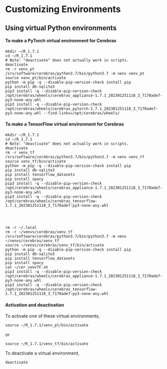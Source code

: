 # Customizing Environments

## Using virtual Python environments

#### To make a PyTorch virtual environment for Cerebras

```console
mkdir ~/R_1.7.1
cd ~/R_1.7.1
# Note: "deactivate" does not actually work in scripts.
deactivate
rm -r venv_pt
/srv/software/cerebras/python3.7/bin/python3.7 -m venv venv_pt
source venv_pt/bin/activate
python -m pip -q --disable-pip-version-check install pip
pip install db-sqlite3
pip3 install -q --disable-pip-version-check /opt/cerebras/wheels/cerebras_appliance-1.7.1_202301251118_3_7170ade7-py3-none-any.whl
pip3 install -q --disable-pip-version-check /opt/cerebras/wheels/cerebras_pytorch-1.7.1_202301251118_3_7170ade7-py3-none-any.whl --find-links=/opt/cerebras/wheels/
```

#### To make a TensorFlow virtual environment for Cerebras

```console
mkdir ~/R_1.7.1
cd ~/R_1.7.1
# Note: "deactivate" does not actually work in scripts.
deactivate
rm -r venv_tf
/srv/software/cerebras/python3.7/bin/python3.7 -m venv venv_tf
source venv_tf/bin/activate
python -m pip -q --disable-pip-version-check install pip
pip install db-sqlite3
pip install tensorflow_datasets
pip install spacy
pip3 install -q --disable-pip-version-check /opt/cerebras/wheels/cerebras_appliance-1.7.1_202301251118_3_7170ade7-py3-none-any.whl
pip3 install -q --disable-pip-version-check /opt/cerebras/wheels/cerebras_tensorflow-1.7.1_202301251118_3_7170ade7-py3-none-any.whl




rm -r ~/.local
rm -r ~/venvs/cerebras/venv_tf
/srv/software/cerebras/python3.7/bin/python3.7 -m venv ~/venvs/cerebras/venv_tf
source ~/venvs/cerebras/venv_tf/bin/activate
python -m pip -q --disable-pip-version-check install pip
pip install db-sqlite3
pip install tensorflow_datasets
pip install spacy
cat ~/cer_venvTF.sh
pip3 install -q --disable-pip-version-check /opt/cerebras/wheels/cerebras_appliance-1.7.1_202301251118_3_7170ade7-py3-none-any.whl
pip3 install -q --disable-pip-version-check /opt/cerebras/wheels/cerebras_tensorflow-1.7.1_202301251118_3_7170ade7-py3-none-any.whl

```

#### Activation and deactivation

To activate one of these virtual environments,

```console
source ~/R_1.7.1/venv_pt/bin/activate
```

or

```console
source ~/R_1.7.1/venv_tf/bin/activate
```

To deactivate a virtual environment,

```console
deactivate
```
